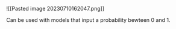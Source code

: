 ![[Pasted image 20230710162047.png]]

Can be used with models that input a probability bewteen 0 and 1.
